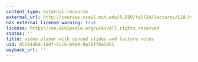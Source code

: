 ```yaml
---
content_type: external-resource
external_url: http://courses.csail.mit.edu/6.890/fall14/lectures/L18.html
has_external_license_warning: true
license: https://en.wikipedia.org/wiki/All_rights_reserved
status: ''
title: video player with synced slides and lecture notes
uid: 85591d6d-180f-43c6-b9e8-9a38ff0a5965
wayback_url: ''
---
```


